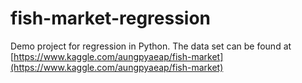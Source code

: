 # fish-market-regression

Demo project for regression in Python. The data set can be found at [https://www.kaggle.com/aungpyaeap/fish-market](https://www.kaggle.com/aungpyaeap/fish-market)
